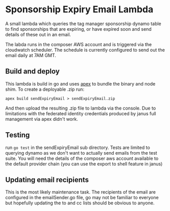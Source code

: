 Sponsorship Expiry Email Lambda
===============================

A small lambda which queries the tag manager sponsorship dynamo table to find sponsorships that are expiring, or have expired soon
and send details of these out in an email.

The labda runs in the composer AWS account and is triggered via the cloudwatch scheduler. The schedule is currently configured to send 
out the email daily at 7AM GMT.

Build and deploy
----------------

This lambda is build in go and uses [apex](apex.run) to bundle the binary and node shim. To create a deployable .zip run:

`apex build sendExpiryEmail > sendExpiryEmail.zip`

And then upload the resulting .zip file to lambda via the console. Due to limitations with the federated identity credentials produced
by janus full management via apex didn't work.

Testing
-------

run `go test` in the sendExpiryEmail sub directory. Tests are limited to querying dynamo as we don't want to actually send emails
from the test suite. You will need the details of the composer aws account available to the default provider chain (you can use the
export to shell feature in janus)

Updating email recipients
-------------------------

This is the most likely maintenance task. The recipients of the email are configured in the emailSender.go file, go may not be
familiar to everyone but hopefully updating the to and cc lists should be obvious to anyone.